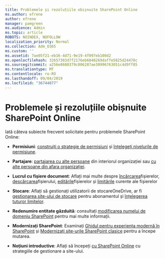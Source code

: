 ```yaml
---
title: Problemele și rezoluțiile obișnuite SharePoint Online
ms.author: efrene
author: efrene
manager: pamgreen
ms.audience: Admin
ms.topic: article
ROBOTS: NOINDEX, NOFOLLOW
localization_priority: Normal
ms.collection: Adm_O365
ms.custom: ''
ms.assetid: 7ae05f21-eb16-4d71-9e19-4f097eb100d2
ms.openlocfilehash: 32657303d7f2176eb6840269daffe5825d24478c
ms.sourcegitcommit: a256e8680379c006287ae30996763051c4d9ff85
ms.translationtype: MT
ms.contentlocale: ro-RO
ms.lasthandoff: 09/04/2019
ms.locfileid: "36744077"
---
```

# <a name="sharepoint-online-common-issues-and-resolutions"></a>Problemele și rezoluțiile obișnuite SharePoint Online

Iată câteva subiecte frecvent solicitate pentru problemele SharePoint Online:

- **Permisiuni**: [construiți o strategie de permisiuni](https://docs.microsoft.com/sharepoint/default-sharepoint-groups) și [înțelegeți nivelurile de permisiune](https://docs.microsoft.com/sharepoint/understanding-permission-levels).

- **Partajare**: [partajarea cu alte persoane](https://docs.microsoft.com/sharepoint/default-sharepoint-groups) din interiorul organizației sau [cu alte persoane din afara organizației](https://docs.microsoft.com/sharepoint/external-sharing-overview).

- **Lucrul cu fișiere document**: Aflați mai multe despre [încărcarea](https://support.office.com/article/Upload-a-folder-or-files-to-a-document-library-eb18fcba-c953-4d45-8d90-8da66edeacdb)fișierelor, [descărcarea](https://support.office.com/article/Download-files-and-folders-from-OneDrive-or-SharePoint-5c7397b7-19c7-4893-84fe-d02e8fa5df05)fișierului, [editările](https://support.office.com/article/Edit-a-document-in-a-document-library-02d8497f-1c13-4114-949a-b8466f639b07)fișierelor și [limitările](https://support.office.com/article/invalid-file-names-and-file-types-in-onedrive-onedrive-for-business-and-sharepoint-64883a5d-228e-48f5-b3d2-eb39e07630fa) curente ale fișierelor

- **Stocare**: Aflați să gestionați utilizatorii de stocare</a>OneDrive, ar fi [gestionarea site-ului de stocare](https://docs.microsoft.com/sharepoint/manage-site-collection-storage-limits) pentru abonamentul și [înțelegerea tuturor limitelor](https://docs.microsoft.com/office365/servicedescriptions/sharepoint-online-service-description/sharepoint-online-limits).

- **Redenumire entitate găzduită**: consultați [modificarea numelui de domeniu SharePoint](https://docs.microsoft.com/sharepoint/change-your-sharepoint-domain-name) pentru mai multe informații.

- **Modernizați SharePoint**: Examinați [Ghidul pentru experiența modernă în SharePoint](https://docs.microsoft.com/sharepoint/guide-to-sharepoint-modern-experience) și [Modernizați site-urile SharePoint clasice](https://docs.microsoft.com/sharepoint/dev/transform/modernize-classic-sites) pentru a începe mutarea.

- **Noțiuni introductive**: Aflați să începeți [cu SharePoint Online](https://docs.microsoft.com/sharepoint/introduction) cu strategiile de gestionare a site-ului.